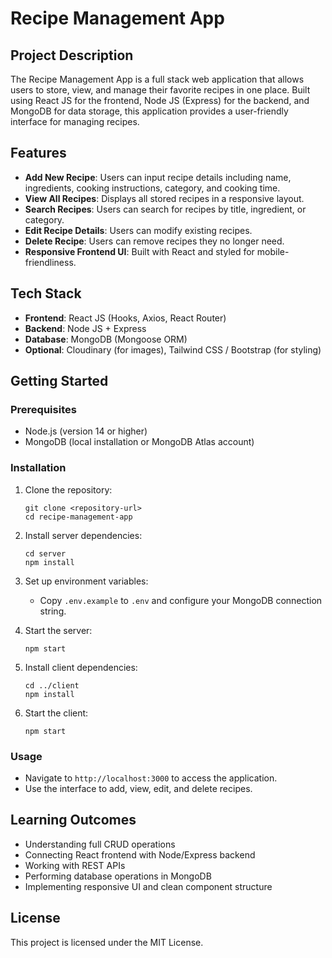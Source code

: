 # Recipe Management App

## Project Description

The Recipe Management App is a full stack web application that allows users to store, view, and manage their favorite recipes in one place. Built using React JS for the frontend, Node JS (Express) for the backend, and MongoDB for data storage, this application provides a user-friendly interface for managing recipes.

## Features

- **Add New Recipe**: Users can input recipe details including name, ingredients, cooking instructions, category, and cooking time.
- **View All Recipes**: Displays all stored recipes in a responsive layout.
- **Search Recipes**: Users can search for recipes by title, ingredient, or category.
- **Edit Recipe Details**: Users can modify existing recipes.
- **Delete Recipe**: Users can remove recipes they no longer need.
- **Responsive Frontend UI**: Built with React and styled for mobile-friendliness.

## Tech Stack

- **Frontend**: React JS (Hooks, Axios, React Router)
- **Backend**: Node JS + Express
- **Database**: MongoDB (Mongoose ORM)
- **Optional**: Cloudinary (for images), Tailwind CSS / Bootstrap (for styling)

## Getting Started

### Prerequisites

- Node.js (version 14 or higher)
- MongoDB (local installation or MongoDB Atlas account)

### Installation

1. Clone the repository:
   ```
   git clone <repository-url>
   cd recipe-management-app
   ```

2. Install server dependencies:
   ```
   cd server
   npm install
   ```

3. Set up environment variables:
   - Copy `.env.example` to `.env` and configure your MongoDB connection string.

4. Start the server:
   ```
   npm start
   ```

5. Install client dependencies:
   ```
   cd ../client
   npm install
   ```

6. Start the client:
   ```
   npm start
   ```

### Usage

- Navigate to `http://localhost:3000` to access the application.
- Use the interface to add, view, edit, and delete recipes.

## Learning Outcomes

- Understanding full CRUD operations
- Connecting React frontend with Node/Express backend
- Working with REST APIs
- Performing database operations in MongoDB
- Implementing responsive UI and clean component structure

## License

This project is licensed under the MIT License.